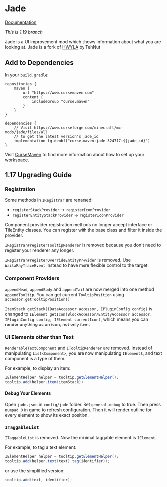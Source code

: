 # Jade

[Documentation](https://jademc.readthedocs.io/en/latest/)

*This is 1.19 branch*

Jade is a UI improvement mod which shows information about what you are looking at. Jade is a fork of [HWYLA](https://github.com/TehNut/HWYLA) by TehNut

## Add to Dependencies

In your `build.gradle`:

```
repositories {
    maven {
        url "https://www.cursemaven.com"
        content {
            includeGroup "curse.maven"
        }
    }
}

dependencies {
    // Visit https://www.curseforge.com/minecraft/mc-mods/jade/files/all
    // to get the latest version's jade_id
    implementation fg.deobf("curse.maven:jade-324717:${jade_id}")
}
```

Visit [CurseMaven](https://www.cursemaven.com/) to find more information about how to set up your workspace.

## 1.17 Upgrading Guide

### Registration

Some methods in `IRegistrar` are renamed:
 - `registerStackProvider` -> `registerIconProvider`
 - `registerEntityStackProvider` -> `registerIconProvider`

Component provider registration methods no longer accept interface or TileEntity classes. You can register with the base class and filter it inside the provider.

`IRegistrar#registerTooltipRenderer` is removed because you don't need to register your renderer any longer. 

`IRegistrar#registerOverrideEntityProvider` is removed. Use `WailaRayTraceEvent` instead to have more flexible control to the target.

### Component Providers

`appendHead`, `appendBody` and `appendTail` are now merged into one method `appendTooltip`. You can get current `TooltipPosition` using `accessor.getTooltipPosition()`

`ItemStack getStack(IDataAccessor accessor, IPluginConfig config)` is changed to `IElement getIcon(BlockAccessor/EntityAccessor accessor, IPluginConfig config, IElement currentIcon)`, which means you can render anything as an icon, not only item.

### UI Elements other than Text

`RenderableTextComponent` and `ITooltipRenderer` are removed. Instead of manipulating `List<Component>`, you are now manipulating `IElement`s, and text component is a type of them.

For example, to display an item:

``` java
IElementHelper helper = tooltip.getElementHelper();
tooltip.add(helper.item(itemStack));
```

#### Debug Your Elements

Open `jade.json` in `config/jade` folder. Set `general.debug` to true. Then press `numpad 0` in game to refresh configuration. Then it will render outline for every element to show its exact position.

### `ITaggableList`

`ITaggableList` is removed. Now the minimal taggable element is `IElement`.

For example, to tag a text element:

``` java
IElementHelper helper = tooltip.getElementHelper();
tooltip.add(helper.text(text).tag(identifier));
```

or use the simplified version:

``` java
tooltip.add(text, identifier);
```


